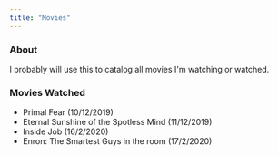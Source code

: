 ```yaml
---
title: "Movies"
---
```


### About

I probably will use this to catalog all movies I'm watching or watched.

### Movies Watched

- Primal Fear (10/12/2019)
- Eternal Sunshine of the Spotless Mind (11/12/2019)
- Inside Job (16/2/2020)
- Enron: The Smartest Guys in the room (17/2/2020)
